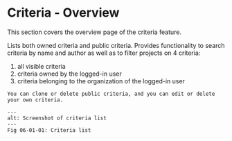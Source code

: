 # Criteria - Overview

This section covers the overview page of the criteria feature.

Lists both owned criteria and public criteria. Provides functionality to search criteria by name and author as well as to filter projects on 4 criteria:

1. all visible criteria
2. criteria owned by the logged-in user
3. criteria belonging to the organization of the logged-in user

```{note}
You can clone or delete public criteria, and you can edit or delete your own criteria.
```


```{figure} images/criteria_overview.png
---
alt: Screenshot of criteria list
---
Fig 06-01-01: Criteria list
```
